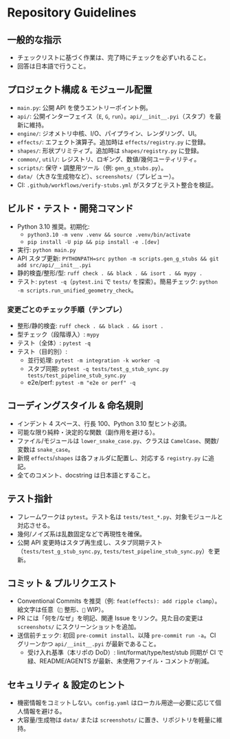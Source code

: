 # Repository Guidelines

## 一般的な指示

- チェックリストに基づく作業は、完了時にチェックを必ずいれること。
- 回答は日本語で行うこと。

## プロジェクト構成 & モジュール配置

- `main.py`: 公開 API を使うエントリーポイント例。
- `api/`: 公開インターフェイス（`E`, `G`, `run`）。`api/__init__.pyi`（スタブ）を最新に維持。
- `engine/`: ジオメトリ中核、I/O、パイプライン、レンダリング、UI。
- `effects/`: エフェクト演算子。追加時は `effects/registry.py` に登録。
- `shapes/`: 形状プリミティブ。追加時は `shapes/registry.py` に登録。
- `common/`, `util/`: レジストリ、ロギング、数値/幾何ユーティリティ。
- `scripts/`: 保守・調整用ツール（例: `gen_g_stubs.py`）。
- `data/`（大きな生成物など）、`screenshots/`（プレビュー）。
- CI: `.github/workflows/verify-stubs.yml` がスタブとテスト整合を検証。

## ビルド・テスト・開発コマンド

- Python 3.10 推奨。初期化:
  - `python3.10 -m venv .venv && source .venv/bin/activate`
  - `pip install -U pip && pip install -e .[dev]`
- 実行: `python main.py`
- API スタブ更新: `PYTHONPATH=src python -m scripts.gen_g_stubs && git add src/api/__init__.pyi`
- 静的検査/整形/型: `ruff check . && black . && isort . && mypy .`
- テスト: `pytest -q`（`pytest.ini` で `tests/` を探索）。簡易チェック: `python -m scripts.run_unified_geometry_check`。

### 変更ごとのチェック手順（テンプレ）

- 整形/静的検査: `ruff check . && black . && isort .`
- 型チェック（段階導入）: `mypy`
- テスト（全体）: `pytest -q`
- テスト（目的別）:
  - 並行処理: `pytest -m integration -k worker -q`
  - スタブ同期: `pytest -q tests/test_g_stub_sync.py tests/test_pipeline_stub_sync.py`
  - e2e/perf: `pytest -m "e2e or perf" -q`

## コーディングスタイル & 命名規則

- インデント 4 スペース、行長 100、Python 3.10 型ヒント必須。
- 可能な限り純粋・決定的な関数（副作用を避ける）。
- ファイル/モジュールは `lower_snake_case.py`、クラスは `CamelCase`、関数/変数は `snake_case`。
- 新規 `effects`/`shapes` は各フォルダに配置し、対応する `registry.py` に追記。
- 全てのコメント、docstring は日本語とすること。

## テスト指針

- フレームワークは `pytest`。テスト名は `tests/test_*.py`、対象モジュールと対応させる。
- 幾何/ノイズ系は乱数固定などで再現性を確保。
- 公開 API 変更時はスタブ再生成し、スタブ同期テスト（`tests/test_g_stub_sync.py`, `tests/test_pipeline_stub_sync.py`）を更新。

## コミット & プルリクエスト

- Conventional Commits を推奨（例: `feat(effects): add ripple clamp`）。絵文字は任意（`🎨` 整形、`🚧` WIP）。
- PR には「何を/なぜ」を明記、関連 Issue をリンク。見た目の変更は `screenshots/` にスクリーンショットを追加。
- 送信前チェック: 初回 `pre-commit install`、以降 `pre-commit run -a`。CI グリーンかつ `api/__init__.pyi` が最新であること。
  - 受け入れ基準（本リポの DoD）: lint/format/type/test/stub 同期が CI で緑、README/AGENTS が最新、未使用ファイル・コメントが削減。

## セキュリティ & 設定のヒント

- 機密情報をコミットしない。`config.yaml` はローカル用途—必要に応じて個人情報を避ける。
- 大容量/生成物は `data/` または `screenshots/` に置き、リポジトリを軽量に維持。
